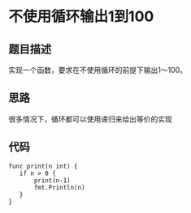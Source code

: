  # 不使用循环输出1到100
 ## 题目描述
 实现一个函数，要求在不使用循环的前提下输出1～100。
 
 ## 思路
 很多情况下，循环都可以使用递归来给出等价的实现
 ## 代码
 ```golang
func print(n int) {
	if n > 0 {
		print(n-1)
		fmt.Println(n)
	}
} 
```
